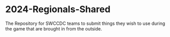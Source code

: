 # 2024-Regionals-Shared
The Repository for SWCCDC teams to submit things they wish to use during the game that are brought in from the outside.
